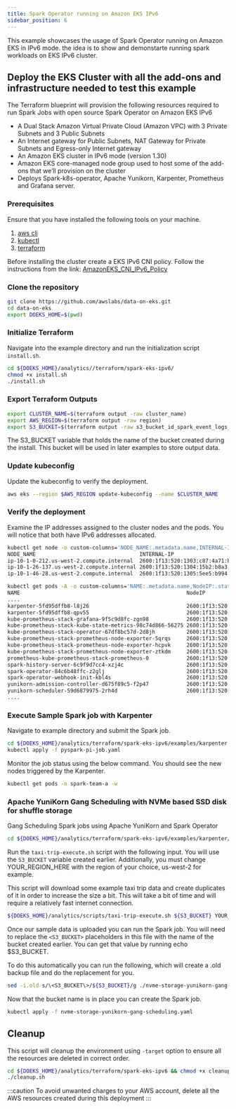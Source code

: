 ```yaml
---
title: Spark Operator running on Amazon EKS IPv6
sidebar_position: 6
---
```


This example showcases the usage of Spark Operator running on Amazon EKS in IPv6 mode. the idea is to show and demonstarte running spark workloads on EKS IPv6 cluster.

## Deploy the EKS Cluster with all the add-ons and infrastructure needed to test this example

The Terraform blueprint will provision the following resources required to run Spark Jobs with open source Spark Operator on Amazon EKS IPv6

* A Dual Stack Amazon Virtual Private Cloud (Amazon VPC) with 3 Private Subnets and 3 Public Subnets
* An Internet gateway for Public Subnets, NAT Gateway for Private Subnets and Egress-only Internet gateway
* An Amazon EKS cluster in IPv6 mode (version 1.30)
* Amazon EKS core-managed node group used to host some of the add-ons that we’ll provision on the cluster
* Deploys Spark-k8s-operator, Apache Yunikorn, Karpenter, Prometheus and Grafana server.

### Prerequisites

Ensure that you have installed the following tools on your machine.

1. [aws cli](https://docs.aws.amazon.com/cli/latest/userguide/install-cliv2.html)
2. [kubectl](https://Kubernetes.io/docs/tasks/tools/)
3. [terraform](https://learn.hashicorp.com/tutorials/terraform/install-cli)

Before installing the cluster create a EKS IPv6 CNI policy. Follow the instructions from the link:
[AmazonEKS_CNI_IPv6_Policy ](https://docs.aws.amazon.com/eks/latest/userguide/cni-iam-role.html#cni-iam-role-create-ipv6-policy)

### Clone the repository

```bash
git clone https://github.com/awslabs/data-on-eks.git
cd data-on-eks
export DOEKS_HOME=$(pwd)
```

### Initialize Terraform

Navigate into the example directory and run the initialization script `install.sh`.

```bash
cd ${DOEKS_HOME}/analytics//terraform/spark-eks-ipv6/
chmod +x install.sh
./install.sh
```

### Export Terraform Outputs

```bash
export CLUSTER_NAME=$(terraform output -raw cluster_name)
export AWS_REGION=$(terraform output -raw region)
export S3_BUCKET=$(terraform output -raw s3_bucket_id_spark_event_logs_example_data)
```

The S3_BUCKET variable that holds the name of the bucket created
during the install. This bucket will be used in later examples to store output
data.

### Update kubeconfig

Update the kubeconfig to verify the deployment.

```bash
aws eks --region $AWS_REGION update-kubeconfig --name $CLUSTER_NAME
```

### Verify the deployment

Examine the IP addresses assigned to the cluster nodes and the pods. You will notice that both have IPv6 addresses allocated.

```bash
kubectl get node -o custom-columns='NODE_NAME:.metadata.name,INTERNAL-IP:.status.addresses[?(@.type=="InternalIP")].address'
NODE_NAME                                 INTERNAL-IP
ip-10-1-0-212.us-west-2.compute.internal  2600:1f13:520:1303:c87:4a71:b9ea:417c
ip-10-1-26-137.us-west-2.compute.internal 2600:1f13:520:1304:15b2:b8a3:7f63:cbfa
ip-10-1-46-28.us-west-2.compute.internal  2600:1f13:520:1305:5ee5:b994:c0c2:e4da
```

```bash
kubectl get pods -A -o custom-columns='NAME:.metadata.name,NodeIP:.status.hostIP,PodIP:status.podIP'
NAME                                                     NodeIP                                  PodIP
....
karpenter-5fd95dffb8-l8j26                               2600:1f13:520:1304:15b2:b8a3:7f63:cbfa  2600:1f13:520:1304:a79b::
karpenter-5fd95dffb8-qpv55                               2600:1f13:520:1303:c87:4a71:b9ea:417c   2600:1f13:520:1303:60ac::
kube-prometheus-stack-grafana-9f5c9d8fc-zgn98            2600:1f13:520:1304:15b2:b8a3:7f63:cbfa  2600:1f13:520:1304:a79b::a
kube-prometheus-stack-kube-state-metrics-98c74d866-56275 2600:1f13:520:1304:15b2:b8a3:7f63:cbfa  2600:1f13:520:1304:a79b::9
kube-prometheus-stack-operator-67df8bc57d-2d8jh          2600:1f13:520:1304:15b2:b8a3:7f63:cbfa  2600:1f13:520:1304:a79b::b
kube-prometheus-stack-prometheus-node-exporter-5qrqs     2600:1f13:520:1303:c87:4a71:b9ea:417c   2600:1f13:520:1303:c87:4a71:b9ea:417c
kube-prometheus-stack-prometheus-node-exporter-hcpvk     2600:1f13:520:1304:15b2:b8a3:7f63:cbfa  2600:1f13:520:1304:15b2:b8a3:7f63:cbfa
kube-prometheus-stack-prometheus-node-exporter-ztkdm     2600:1f13:520:1305:5ee5:b994:c0c2:e4da  2600:1f13:520:1305:5ee5:b994:c0c2:e4da
prometheus-kube-prometheus-stack-prometheus-0            2600:1f13:520:1304:15b2:b8a3:7f63:cbfa  2600:1f13:520:1304:a79b::7
spark-history-server-6c9f9d7cc4-xzj4c                    2600:1f13:520:1305:5ee5:b994:c0c2:e4da  2600:1f13:520:1305:64b::1
spark-operator-84c6b48ffc-z2glj                          2600:1f13:520:1304:15b2:b8a3:7f63:cbfa  2600:1f13:520:1304:a79b::5
spark-operator-webhook-init-kbl4s                        2600:1f13:520:1305:5ee5:b994:c0c2:e4da  2600:1f13:520:1305:64b::2
yunikorn-admission-controller-d675f89c5-f2p47            2600:1f13:520:1303:c87:4a71:b9ea:417c   2600:1f13:520:1303:c87:4a71:b9ea:417c
yunikorn-scheduler-59d6879975-2rh4d                      2600:1f13:520:1304:15b2:b8a3:7f63:cbfa  2600:1f13:520:1304:a79b::4
....
```

### Execute Sample Spark job with Karpenter

Navigate to example directory and submit the Spark job.

```bash
cd ${DOEKS_HOME}/analytics/terraform/spark-eks-ipv6/examples/karpenter
kubectl apply -f pyspark-pi-job.yaml
```

Monitor the job status using the below command. You should see the new nodes triggered by the Karpenter.

```bash
kubectl get pods -n spark-team-a -w
```

### Apache YuniKorn Gang Scheduling with NVMe based SSD disk for shuffle storage

Gang Scheduling Spark jobs using Apache YuniKorn and Spark Operator

```bash
cd ${DOEKS_HOME}/analytics/terraform/spark-eks-ipv6/examples/karpenter/nvme-yunikorn-gang-scheduling
```

Run the `taxi-trip-execute.sh` script with the following input. You will use the `S3_BUCKET` variable created earlier. Additionally, you must change YOUR_REGION_HERE with the region of your choice, us-west-2 for example.

This script will download some example taxi trip data and create duplicates of it in order to increase the size a bit. This will take a bit of time and will require a relatively fast internet connection.

```bash
${DOEKS_HOME}/analytics/scripts/taxi-trip-execute.sh ${S3_BUCKET} YOUR_REGION_HERE
```

Once our sample data is uploaded you can run the Spark job. You will need to replace the `<S3_BUCKET>` placeholders in this file with the name of the bucket created earlier. You can get that value by running echo $S3_BUCKET.

To do this automatically you can run the following, which will create a .old backup file and do the replacement for you.

```bash
sed -i.old s/\<S3_BUCKET\>/${S3_BUCKET}/g ./nvme-storage-yunikorn-gang-scheduling.yaml
```

Now that the bucket name is in place you can create the Spark job.

```bash
kubectl apply -f nvme-storage-yunikorn-gang-scheduling.yaml
```

## Cleanup

This script will cleanup the environment using `-target` option to ensure all the resources are deleted in correct order.

```bash
cd ${DOEKS_HOME}/analytics/terraform/spark-eks-ipv6 && chmod +x cleanup.sh
./cleanup.sh
```

:::caution
To avoid unwanted charges to your AWS account, delete all the AWS resources created during this deployment
:::
